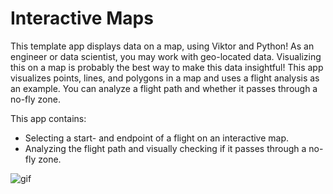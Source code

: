 # Interactive Maps
This template app displays data on a map, using Viktor and Python! As an engineer or data scientist, you may work with 
geo-located data. Visualizing this on a map is probably the best way to make this data insightful! This app visualizes 
points, lines, and polygons in a map and uses a flight analysis as an example. You can analyze a flight path and 
whether it passes through a no-fly zone.

This app contains:
- Selecting a start- and endpoint of a flight on an interactive map.
- Analyzing the flight path and visually checking if it passes through a no-fly zone.

![gif](.viktor-template/readme_gif.gif)
